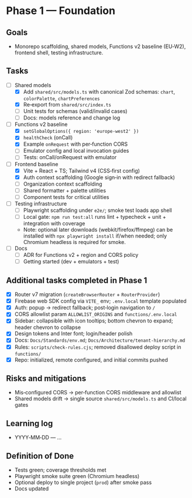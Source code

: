 # Phase 1 — Foundation

## Goals
- Monorepo scaffolding, shared models, Functions v2 baseline (EU‑W2), frontend shell, testing infrastructure.

## Tasks
- [ ] Shared models
  - [x] Add `shared/src/models.ts` with canonical Zod schemas: `chart`, `colorPalette`, `chartPreferences`
  - [x] Re‑export from `shared/src/index.ts`
  - [ ] Unit tests for schemas (valid/invalid cases)
  - [ ] Docs: models reference and change log
- [ ] Functions v2 baseline
  - [x] `setGlobalOptions({ region: 'europe-west2' })`
  - [x] `healthCheck` (onCall)
  - [x] Example `onRequest` with per‑function CORS
  - [ ] Emulator config and local invocation guides
  - [ ] Tests: onCall/onRequest with emulator
- [ ] Frontend baseline
  - [x] Vite + React + TS; Tailwind v4 (CSS‑first config)
  - [x] Auth context scaffolding (Google sign‑in with redirect fallback)
  - [ ] Organization context scaffolding
  - [ ] Shared formatter + palette utilities
  - [ ] Component tests for critical utilities
- [ ] Testing infrastructure
  - [ ] Playwright scaffolding under `e2e/`; smoke test loads app shell
  - [ ] Local gate: `npm run test:all` runs lint + typecheck + unit + integration with coverage
  - Note: optional later downloads (webkit/firefox/ffmpeg) can be installed with `npx playwright install` if/when needed; only Chromium headless is required for smoke.
- [ ] Docs
  - [ ] ADR for Functions v2 + region and CORS policy
  - [ ] Getting started (dev + emulators + test)

## Additional tasks completed in Phase 1
- [x] Router v7 migration (`createBrowserRouter` + `RouterProvider`)
- [x] Firebase web SDK config via `VITE_` env; `.env.local` template populated
- [x] Auth: popup → redirect fallback; post‑login navigation to `/`
- [x] CORS allowlist param `ALLOWLIST_ORIGINS` and `functions/.env.local`
- [x] Sidebar: collapsible with icon tooltips; bottom chevron to expand; header chevron to collapse
- [x] Design tokens and Inter font; login/header polish
- [x] Docs: `Docs/Standards/env.md`; `Docs/Architecture/tenant-hierarchy.md`
- [x] Rules: `scripts/check-rules.cjs`; removed disallowed deploy script in `functions/`
- [x] Repo: initialized, remote configured, and initial commits pushed

## Risks and mitigations
- Mis‑configured CORS → per‑function CORS middleware and allowlist
- Shared models drift → single source `shared/src/models.ts` and CI/local gates

## Learning log
- YYYY‑MM‑DD — …

## Definition of Done
- Tests green; coverage thresholds met
- Playwright smoke suite green (Chromium headless)
- Optional deploy to single project (`prod`) after smoke pass
- Docs updated
